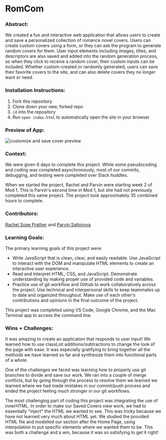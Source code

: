 # RomCom  

### Abstract:
[//]: <> (Briefly describe what you built and its features. What problem is the app solving? How does this application solve that problem?)
We created a fun and interactive web application that allows users to create and save a personalized collection of romance novel covers. Users can create custom covers using a form, or they can ask the program to generate random covers for them. User input elements including images, titles, and descriptors are also saved and added into the random generation process, so when they click to receive a random cover, their custom inputs can be included. Whether custom-created or randomly generated, users can save their favorite covers to the site, and can also delete covers they no longer want or need.

### Installation Instructions:
[//]: <> (What steps does a person have to take to get your app cloned down and running?)
1. Fork this repository
2. Clone down your new, forked repo
3. `cd` into the repository
4. Run `open index.html` to automatically open the site in your browser

### Preview of App:
[//]: <> (Provide ONE gif or screenshot of your application - choose the "coolest" piece of functionality to show off.)
![customize and save cover preview](https://i.imgur.com/tZOKf1u.gif)

### Context:
[//]: <> (Give some context for the project here. How long did you have to work on it? How far into the Turing program are you?)
We were given 6 days to complete this project. While some pseudocoding and coding was completed asynchronously, most of our commits, debugging, and testing were completed over Slack huddles.

When we started the project, Rachel and Parvin were starting week 2 of Mod 1. This is Parvin's second time in Mod 1, but she had not previously completed this same project. The project took approximately 35 combined hours to complete.

### Contributors:
[//]: <> (Who worked on this application? Link to their GitHubs.)
[Rachel Soae Prather](https://github.com/rachelsoae) and [Parvin Sattorova](https://github.com/Sulton88Mehron90)

### Learning Goals:
[//]: <> (What were the learning goals of this project? What tech did you work with?)
The primary learning goals of this project were:
- Write JavaScript that is clean, clear, and easily readable. Use JavaScript to interact with the DOM and manipulate HTML elements to create an interactive user experience.
- Read and interpret HTML, CSS, and JavaScript. Demonstrate understanding by making proper use of provided code and variables.
- Practice use of git workflow and Github to work collaboratively across the project. Use technical and interpersonal skills to keep teammates up to date and organized throughout. Make use of each other's contributions and opinions in the final outcome of the project.

This project was completed using VS Code, Google Chrome, and the Mac Terminal app to access the command line.

### Wins + Challenges:
[//]: <> (What are 2-3 wins you have from this project? What were some challenges you faced - and how did you get over them?)
It was amazing to create an application that responds to user input! We learned how to use classList additions/subtractions to change the look of the page with ease. It was especially gratifying to bring together all the methods we have learned so far and synthesize them into functional parts of a whole.

One of the challenges we faced was learning how to properly use git branches to divide and save our work. We ran into a couple of merge conflicts, but by going through the process to resolve them we learned we learned where we had made mistakes in our commit/push process and ended the project feeling much stronger in our git workflows.

The most challenging part of coding this project was integrating the use of innerHTML. In order to make our Saved Covers view work, we had to essentially "inject" the HTML we wanted to see. This was tricky because we have not learned very much about HTML yet. We studied the provided HTML file and modelled our section after the Home Page, using interpolation to put specific elements where we wanted them to be. This was both a challenge and a win, because it was so satisfying to get it right!

